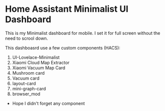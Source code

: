 # Home Assistant Minimalist UI Dashboard

This is my Minimalist dashboard for mobile.
I set it for full screen without the need to scrool down.

This dashboasrd use a few custom components (HACS):
1. UI-Lovelace-Minimalist
2. Xiaomi Cloud Map Extractor
3. Xiaomi Vacuum Map Card
4. Mushroom card
5. Vacuum card
6. layout-card
7. mini-graph-card
8. browser_mod

- Hope I didn't forget any component
